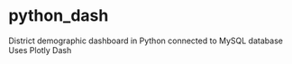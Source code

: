 # python_dash

District demographic dashboard in Python connected to MySQL database 
Uses Plotly Dash
